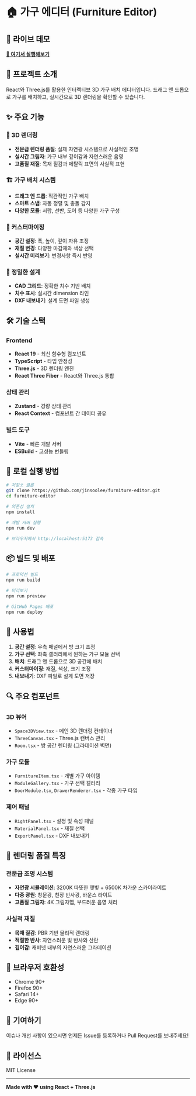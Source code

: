 # 🏠 가구 에디터 (Furniture Editor)

## 🌟 라이브 데모
**[🚀 여기서 실행해보기](https://jinsoolee.github.io/furniture-editor/)**

## 📝 프로젝트 소개
React와 Three.js를 활용한 인터랙티브 3D 가구 배치 에디터입니다. 드래그 앤 드롭으로 가구를 배치하고, 실시간으로 3D 렌더링을 확인할 수 있습니다.

## ✨ 주요 기능

### 🎨 3D 렌더링
- **전문급 렌더링 품질**: 실제 자연광 시스템으로 사실적인 조명
- **실시간 그림자**: 가구 내부 깊이감과 자연스러운 음영
- **고품질 재질**: 목재 질감과 메탈릭 표면의 사실적 표현

### 🏗️ 가구 배치 시스템
- **드래그 앤 드롭**: 직관적인 가구 배치
- **스마트 스냅**: 자동 정렬 및 충돌 감지
- **다양한 모듈**: 서랍, 선반, 도어 등 다양한 가구 구성

### 🔧 커스터마이징
- **공간 설정**: 폭, 높이, 깊이 자유 조정
- **재질 변경**: 다양한 마감재와 색상 선택
- **실시간 미리보기**: 변경사항 즉시 반영

### 📐 정밀한 설계
- **CAD 그리드**: 정확한 치수 기반 배치
- **치수 표시**: 실시간 dimension 라인
- **DXF 내보내기**: 설계 도면 파일 생성

## 🛠️ 기술 스택

### Frontend
- **React 19** - 최신 함수형 컴포넌트
- **TypeScript** - 타입 안정성
- **Three.js** - 3D 렌더링 엔진
- **React Three Fiber** - React와 Three.js 통합

### 상태 관리
- **Zustand** - 경량 상태 관리
- **React Context** - 컴포넌트 간 데이터 공유

### 빌드 도구
- **Vite** - 빠른 개발 서버
- **ESBuild** - 고성능 번들링

## 🚀 로컬 실행 방법

```bash
# 저장소 클론
git clone https://github.com/jinsoolee/furniture-editor.git
cd furniture-editor

# 의존성 설치
npm install

# 개발 서버 실행
npm run dev

# 브라우저에서 http://localhost:5173 접속
```

## 📦 빌드 및 배포

```bash
# 프로덕션 빌드
npm run build

# 미리보기
npm run preview

# GitHub Pages 배포
npm run deploy
```

## 🎯 사용법

1. **공간 설정**: 우측 패널에서 방 크기 조정
2. **가구 선택**: 좌측 갤러리에서 원하는 가구 모듈 선택
3. **배치**: 드래그 앤 드롭으로 3D 공간에 배치
4. **커스터마이징**: 재질, 색상, 크기 조정
5. **내보내기**: DXF 파일로 설계 도면 저장

## 🔍 주요 컴포넌트

### 3D 뷰어
- `Space3DView.tsx` - 메인 3D 렌더링 컨테이너
- `ThreeCanvas.tsx` - Three.js 캔버스 관리
- `Room.tsx` - 방 공간 렌더링 (그라데이션 벽면)

### 가구 모듈
- `FurnitureItem.tsx` - 개별 가구 아이템
- `ModuleGallery.tsx` - 가구 선택 갤러리
- `DoorModule.tsx`, `DrawerRenderer.tsx` - 각종 가구 타입

### 제어 패널
- `RightPanel.tsx` - 설정 및 속성 패널
- `MaterialPanel.tsx` - 재질 선택
- `ExportPanel.tsx` - DXF 내보내기

## 🎨 렌더링 품질 특징

### 전문급 조명 시스템
- **자연광 시뮬레이션**: 3200K 따뜻한 햇빛 + 6500K 차가운 스카이라이트
- **다중 광원**: 창문광, 천장 반사광, 바운스 라이트
- **고품질 그림자**: 4K 그림자맵, 부드러운 음영 처리

### 사실적 재질
- **목재 질감**: PBR 기반 물리적 렌더링
- **적절한 반사**: 자연스러운 빛 반사와 산란
- **깊이감**: 캐비넷 내부의 자연스러운 그라데이션

## 📱 브라우저 호환성
- Chrome 90+
- Firefox 90+
- Safari 14+
- Edge 90+

## 🤝 기여하기
이슈나 개선 사항이 있으시면 언제든 Issue를 등록하거나 Pull Request를 보내주세요!

## 📄 라이선스
MIT License

---

**Made with ❤️ using React + Three.js**
